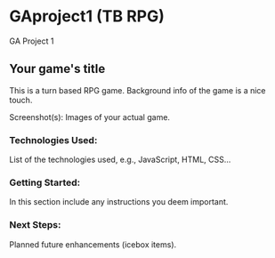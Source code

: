 # GAproject1 (TB RPG)

GA Project 1

## Your game's title

This is a turn based RPG game.
Background info of the game is a nice touch.

Screenshot(s): Images of your actual game.

### Technologies Used:

List of the technologies used, e.g., JavaScript, HTML, CSS...

### Getting Started:

In this section include any instructions you deem important.

### Next Steps:

Planned future enhancements (icebox items).
